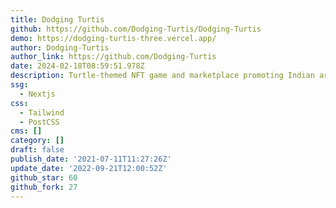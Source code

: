```yaml
---
title: Dodging Turtis
github: https://github.com/Dodging-Turtis/Dodging-Turtis
demo: https://dodging-turtis-three.vercel.app/
author: Dodging-Turtis
author_link: https://github.com/Dodging-Turtis
date: 2024-02-18T08:59:51.978Z
description: Turtle-themed NFT game and marketplace promoting Indian art.
ssg:
  - Nextjs
css:
  - Tailwind
  - PostCSS
cms: []
category: []
draft: false
publish_date: '2021-07-11T11:27:26Z'
update_date: '2022-09-21T12:00:52Z'
github_star: 60
github_fork: 27
---
```

